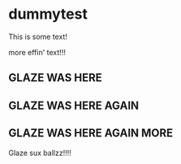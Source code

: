 # dummytest

This is some text!

more effin' text!!!

## GLAZE WAS HERE

## GLAZE WAS HERE AGAIN

## GLAZE WAS HERE AGAIN MORE

Glaze sux ballzz!!!!
